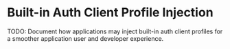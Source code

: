 # Built-in Auth Client Profile Injection

TODO: Document how applications may inject built-in auth client profiles for
a smoother application user and developer experience.

